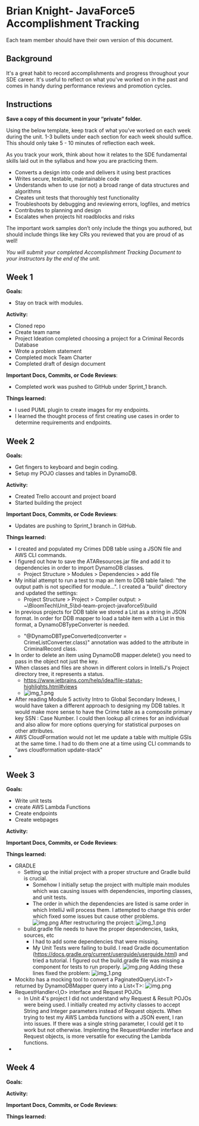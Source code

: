# Brian Knight- JavaForce5 Accomplishment Tracking

Each team member should have their own version of this document.

## Background

It's a great habit to record accomplishments and progress throughout your SDE
career. It's useful to reflect on what you've worked on in the past and comes in
handy during performance reviews and promotion cycles.

## Instructions

**Save a copy of this document in your “private” folder.**

Using the below template, keep track of what you’ve worked on each week during
the unit. 1-3 bullets under each section for each week should suffice. This
should only take 5 - 10 minutes of reflection each week.

As you track your work, think about how it relates to the SDE fundamental skills
laid out in the syllabus and how you are practicing them.

* Converts a design into code and delivers it using best practices
* Writes secure, testable, maintainable code
* Understands when to use (or not) a broad range of data structures and
  algorithms
* Creates unit tests that thoroughly test functionality
* Troubleshoots by debugging and reviewing errors, logfiles, and metrics
* Contributes to planning and design
* Escalates when projects hit roadblocks and risks

The important work samples don’t only include the things you authored, but
should include things like key CRs you reviewed that you are proud of as well!

_You will submit your completed Accomplishment Tracking Document to your
instructors by the end of the unit._

## Week 1

**Goals:**
* Stay on track with modules.

**Activity:**
* Cloned repo
* Create team name
* Project Ideation completed choosing a project for a Criminal Records Database
* Wrote a problem statement
* Completed mock Team Charter
* Completed draft of design document

**Important Docs, Commits, or Code Reviews**:
* Completed work was pushed to GitHub under Sprint_1 branch.

**Things learned:**
* I used PUML plugin to create images for my endpoints.
* I learned the thought process of first creating use cases in order to determine requirements and endpoints.

## Week 2

**Goals:**
* Get fingers to keyboard and begin coding. 
* Setup my POJO classes and tables in DynamoDB.

**Activity:**
* Created Trello account and project board
* Started building the project

**Important Docs, Commits, or Code Reviews**:
* Updates are pushing to Sprint_1 branch in GitHub.

**Things learned:**
  * I created and populated my Crimes DDB table using a JSON file and AWS CLI commands.
  * I figured out how to save the ATAResources.jar file and add it to dependencies in order to import DynamoDB classes. 
    * Project Structure > Modules > Dependencies > add file
  * My initial attempt to run a test to map an item to DDB table failed: 
  "the output path is not specified for module...". 
  I created a "build" directory and updated the settings: 
    * Project Structure > Project > Compiler output: > ~\BloomTech\Unit_5\bd-team-project-javaforce5\build 
  * In previous projects for DDB table we stored a List<Type> as a string in JSON format. 
   In order for DDB mapper to load a table item with a List in this format, a DynamoDBTypeConverter is needed. 
    * "@DynamoDBTypeConverted(converter = CrimeListConverter.class)" annotation was added to the attribute in CriminalRecord class.
  * In order to delete an item using DynamoDB mapper.delete() you need to pass in the object not just the key.
  * When classes and files are shown in different colors in IntelliJ's Project directory tree, it represents a status. 
    * https://www.jetbrains.com/help/idea/file-status-highlights.html#views
    * ![img_1.png](images/design_document_images/img_1.png)
  * After reading Module 5 activity Intro to Global Secondary Indexes, 
    I would have taken a different approach to designing my DDB tables.
    It would make more sense to have the Crime table as a composite primary key SSN : Case Number.
    I could then lookup all crimes for an individual and also allow for more options
    querying for statistical purposes on other attributes.
  * AWS CloudFormation would not let me update a table with multiple GSIs at the same time.
    I had to do them one at a time using CLI commands to "aws cloudformation update-stack"
  * 
  

## Week 3

**Goals:**
* Write unit tests
* create AWS Lambda Functions
* Create endpoints
* Create webpages

**Activity:**

**Important Docs, Commits, or Code Reviews**:

**Things learned:**
* GRADLE
  * Setting up the initial project with a proper structure and Gradle build is crucial.
    * Somehow I initially setup the project with multiple main modules which was causing issues with dependencies, importing classes, and unit tests.
    * The order in which the dependencies are listed is same order in which IntelliJ will process them. I attempted to change this order which fixed some issues but cause other problems.   
    ![img.png](images/first-project-structure.png)
      After restructuring the project:
      ![img_1.png](images/fixed-project-structure.png)
  * build.gradle file needs to have the proper dependencies, tasks, sources, etc
    * I had to add some dependencies that were missing.
    * My Unit Tests were failing to build. I read Gradle documentation (https://docs.gradle.org/current/userguide/userguide.html) and tried a tutorial. I figured out the build.gradle file was missing a component for tests to run properly.
    ![img.png](images/build-fail-unit-test.png)
    Adding these lines fixed the problem:
    ![img_1.png](images/build-fail-unit-test-fix.png)
* Mockito has a mocking tool to convert a PaginatedQueryList\<T> returned by DynamoDBMapper query into a List\<T>:
    ![img.png](images/mockito-return-list-from-query.png)
* RequestHandler<I,O> interface and Request POJOs
  * In Unit 4's project I did not understand why Request & Result POJOs were being used. 
  I initially created my activity classes to accept String and Integer parameters instead of Request objects.
  When trying to test my AWS Lambda functions with a JSON event, I ran into issues. If there was a single string parameter, I could get it to work but not otherwise. 
  Implenting the RequestHandler interface and Request objects, is more versatile for executing the Lambda functions. 
* 

## Week 4

**Goals:**

**Activity:**

**Important Docs, Commits, or Code Reviews**:

**Things learned:**
